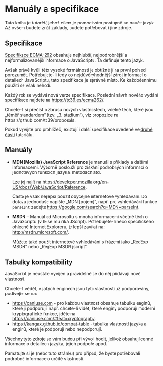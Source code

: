 
# Manuály a specifikace

Tato kniha je *tutoriál*, jehož cílem je pomoci vám postupně se naučit jazyk. Až ovšem budete znát základy, budete potřebovat i jiné zdroje.

## Specifikace

[Specifikace ECMA-262](https://www.ecma-international.org/publications/standards/Ecma-262.htm) obsahuje nejhlubší, nejpodrobnější a nejformalizovanější informace o JavaScriptu. Ta definuje tento jazyk.

Avšak právě kvůli této vysoké formálnosti je obtížné jí na první pohled porozumět. Potřebujete-li tedy co nejdůvěryhodnější zdroj informací o detailech JavaScriptu, tato specifikace je správné místo. Ke každodennímu použití se však nehodí.

Každý rok se vydává nová verze specifikace. Poslední návrh nového vydání specifikace najdete na <https://tc39.es/ecma262/>.

Chcete-li si přečíst o zbrusu nových vlastnostech, včetně těch, které jsou „téměř standardem“ (tzv. „3. stadium“), viz propozice na <https://github.com/tc39/proposals>.

Pokud vyvíjíte pro prohlížeč, existují i další specifikace uvedené ve [druhé části](info:browser-environment) tutoriálu.

## Manuály

- **MDN (Mozilla) JavaScript Reference** je manuál s příklady a dalšími informacemi. Výborně poslouží pro získání podrobných informací o jednotlivých funkcích jazyka, metodách atd.

	Lze jej najít na <https://developer.mozilla.org/en-US/docs/Web/JavaScript/Reference>.
	
	Často je však nejlepší použít obyčejné internetové vyhledávání. Do dotazu jednoduše napište „MDN [pojem]“, např. pro vyhledávání funkce `parseInt` zadejte <https://google.com/search?q=MDN+parseInt>.

- **MSDN** – Manuál od Microsoftu s mnoha informacemi včetně těch o JavaScriptu (v IE se mu říká JScript). Potřebujete-li něco specifického ohledně Internet Exploreru, je lepší zavítat na: <http://msdn.microsoft.com/>.

	Můžete také použít internetové vyhledávání s frázemi jako „RegExp MSDN“ nebo „RegExp MSDN jscript“.

## Tabulky kompatibility

JavaScript je neustále vyvíjen a pravidelně se do něj přidávají nové vlastnosti.

Chcete-li vědět, v jakých enginech jsou tyto vlastnosti už podporovány, podívejte se na:
- <https://caniuse.com> - pro každou vlastnost obsahuje tabulku enginů, které ji podporují, např. chcete-li vidět, které enginy podporují moderní kryptografické funkce, jděte na <https://caniuse.com/#feat=cryptography>. 
- <https://kangax.github.io/compat-table> - tabulka vlastností jazyka a enginů, které je podporují nebo nepodporují.

Všechny tyto zdroje se vám budou při vývoji hodit, jelikož obsahují cenné informace o detailech jazyka, jejich podpoře apod.

Pamatujte si je (nebo tuto stránku) pro případ, že byste potřebovali podrobné informace o určité vlastnosti.
